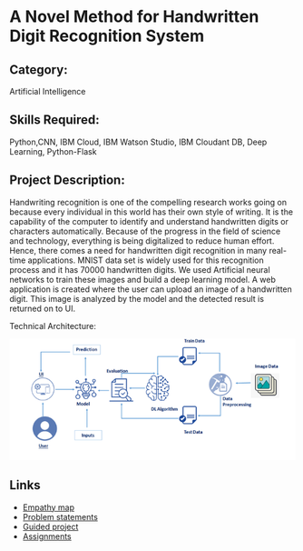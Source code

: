 # A Novel Method for Handwritten Digit Recognition System

## Category: 

Artificial Intelligence

## Skills Required: 

Python,CNN, IBM Cloud, IBM Watson Studio, IBM Cloudant DB, Deep Learning, Python-Flask

## Project Description:

Handwriting recognition is one of the compelling research works going on because every individual in this world has their own style of writing. It is the capability of the computer to identify and understand handwritten digits or characters automatically. Because of the progress in the field of science and technology, everything is being digitalized to reduce human effort. Hence, there comes a need for handwritten digit recognition in many real-time applications. MNIST data set is widely used for this recognition process and it has 70000 handwritten digits. We used Artificial neural networks to train these images and build a deep learning model. A web application is created where the user can upload an image of a handwritten digit. This image is analyzed by the model and the detected result is returned on to UI.

Technical Architecture:


![architecture - blueprint](https://github.com/IBM-EPBL/IBM-Project-31681-1660204101/blob/main/Project%20Design%20%26%20Planning/Ideation%20Phase/architecture.png)


## Links 

*  [Empathy map]([https://github.com/IBM-EPBL/IBM-Project-31681-1660204101/tree/main/project%20design/Empathy_Map](https://github.com/IBM-EPBL/IBM-Project-31681-1660204101/tree/main/Project%20Design%20%26%20Planning/Ideation%20Phase/Empathy_Map))
*  [Problem statements](https://github.com/IBM-EPBL/IBM-Project-31681-1660204101/tree/main/project%20design/problem%20statement)
*  [Guided project](https://github.com/imhariprakash/IBM-Nalaiyathiran-A-Novel-Method-for-Handwritten-Digit-Recognition-System/tree/main/Guided%20project)
*  [Assignments](https://github.com/IBM-EPBL/IBM-Project-31681-1660204101/tree/main/Asignments)
